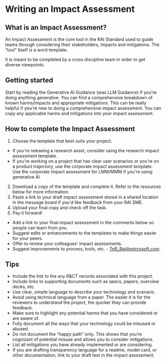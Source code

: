 # Writing an Impact Assessment

## What is an Impact Assessment?
An Impact Assessment is the core tool in the RAI Standard used to guide teams through considering their stakeholders, impacts and mitigations. The “tool” itself is a word template. 

It is meant to be completed by a cross discipline team in order to get diverse viewpoints.

## Getting started
Start by reading the Generative AI Guidance (was LLM Guidance) if you're doing anything generative. You can find a comprehensive breakdown of known harms/impacts and appropriate mitigations. This can be really helpful if you're new to doing a comprehensive impact assessment. You can copy any applicable harms and mitigations into your impact assessment. 

## How to complete the Impact Assessment 
1. Choose the template that best suits your project.
- If you're releasing a research asset, consider using the research impact assessment template.
- If you're working on a project that has clear user scenarios or you're on a product trajectory, use the corporate impact assessment template. Use the corporate impact assessment for LMM/MMM if you're using generative AI.
2. Download a copy of the template and complete it. Refer to the resources below for more information.
3. Paste a link to your draft impact assessment stored in a shared location in the message board if you'd like feedback from your RAI SME.
4. Upload your final copy and check off the task.
5. Pay it forward!
- Add a link to your final impact assessment in the comments below so people can learn from you.
- Suggest edits or enhancements to the templates to make things easier for your peers.
- Offer to review your colleagues' impact assessments.
- Suggest improvements to process, tools, etc. - TnR_Rai@microsoft.com.

## Tips
- Include the link to the any R&CT records associated with this project.
- Include links to supporting documents such as specs, papers, overview decks, etc.
- Use clear, simple language to describe your technology and scenario.
- Avoid using technical language from a paper. The easier it is for the reviewers to understand the project, the quicker they can provide feedback.
- Make sure to highlight any potential harms that you have considered or are aware of.
- Fully document all the ways that your technology could be misused or abused.
- Do not document the “happy path” only. This shows that you’re cognizant of potential misuse and allows you to consider mitigations.
- List all mitigations you have already implemented or are considering.
- If you are drafting transparency language for a readme, model card, or other documentation, link to your draft text in the impact assessment.